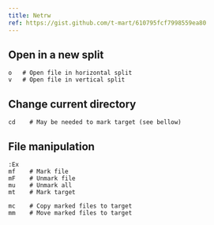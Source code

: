 ```yaml
---
title: Netrw
ref: https://gist.github.com/t-mart/610795fcf7998559ea80
---
```


## Open in a new split

```shell
o   # Open file in horizontal split
v   # Open file in vertical split
```

## Change current directory

```shell
cd    # May be needed to mark target (see bellow)
```

## File manipulation

```shell
:Ex
mf    # Mark file
mF    # Unmark file
mu    # Unmark all
mt    # Mark target

mc    # Copy marked files to target
mm    # Move marked files to target
```
